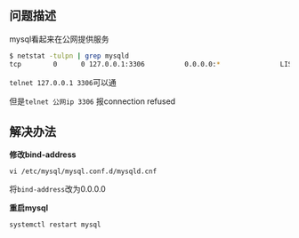 [//title]:(mysql-telnet-3306-connection-refused解决办法)
[//englishTitle]:(mysql-telnet-3306-connection-refused-solution)
[//category]:(mysql,troubleshoot,problem-solved)
[//tags]:(mysql,telnet)
[//createTime]:(20190927)
[//updateTime]:(20200327)

## 问题描述
mysql看起来在公网提供服务  
``` bash
$ netstat -tulpn | grep mysqld
tcp        0      0 127.0.0.1:3306          0.0.0.0:*               LISTEN      4381/mysqld
```

`telnet 127.0.0.1 3306`可以通  

但是`telnet 公网ip 3306` 报connection refused   

## 解决办法
**修改bind-address** 

```
vi /etc/mysql/mysql.conf.d/mysqld.cnf
```

将`bind-address`改为0.0.0.0  

**重启mysql**

``` bash
systemctl restart mysql
```
